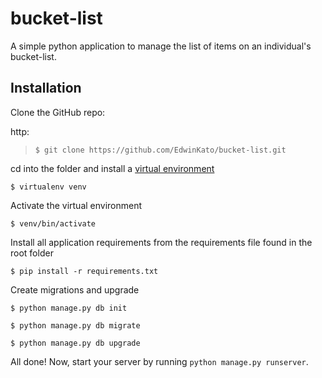 # bucket-list

A simple python application to manage the list of items on an individual's bucket-list. 


## Installation
 
Clone the GitHub repo:
 
http:
>`$ git clone https://github.com/EdwinKato/bucket-list.git`

cd into the folder and install a [virtual environment](https://virtualenv.pypa.io/en/stable/)

`$ virtualenv venv`

Activate the virtual environment

`$ venv/bin/activate`

Install all application requirements from the requirements file found in the root folder

`$ pip install -r requirements.txt`

Create migrations and upgrade

`$ python manage.py db init`

`$ python manage.py db migrate`

`$ python manage.py db upgrade`

All done! Now, start your server by running `python manage.py runserver`.
